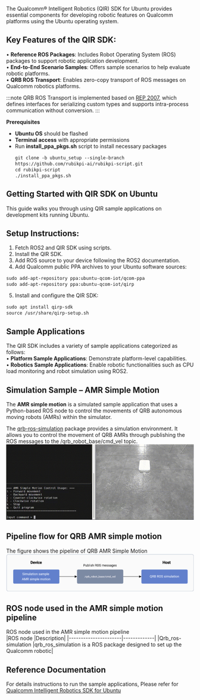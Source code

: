 

The Qualcomm® Intelligent Robotics (QIR) SDK for Ubuntu provides essential components for developing robotic features on Qualcomm platforms using the Ubuntu operating system.

## Key Features of the QIR SDK:  
•	**Reference ROS Packages**: Includes Robot Operating System (ROS) packages to support robotic application development.  
•	**End-to-End Scenario Samples**: Offers sample scenarios to help evaluate robotic platforms.  
•	**QRB ROS Transport**: Enables zero-copy transport of ROS messages on Qualcomm robotics platforms.  

:::note
 QRB ROS Transport is implemented based on [REP 2007](https://www.ros.org/reps/rep-2007.html), which defines interfaces for serializing custom types and supports intra-process communication without conversion.
:::

**Prerequisites**   
* **Ubuntu OS** should be flashed  
* **Terminal access** with appropriate permissions    
* Run **install_ppa_pkgs.sh** script to install necessary packages 
	```shell
	git clone -b ubuntu_setup --single-branch https://github.com/rubikpi-ai/rubikpi-script.git 
	cd rubikpi-script  
	./install_ppa_pkgs.sh 
	```

## Getting Started with QIR SDK on Ubuntu
This guide walks you through using QIR sample applications on development kits running Ubuntu.

## Setup Instructions:
1.	Fetch ROS2 and QIR SDK using scripts.
2.	Install the QIR SDK.
3.	Add ROS source to your device following the ROS2 documentation.
4.	Add Qualcomm public PPA archives to your Ubuntu software sources: 

```shell
sudo add-apt-repository ppa:ubuntu-qcom-iot/qcom-ppa
sudo add-apt-repository ppa:ubuntu-qcom-iot/qirp
```

5.	Install and configure the QIR SDK: 
```shell
sudo apt install qirp-sdk
source /usr/share/qirp-setup.sh
```

## Sample Applications
The QIR SDK includes a variety of sample applications categorized as follows:  
•	**Platform Sample Applications**: Demonstrate platform-level capabilities.  
•	**Robotics Sample Applications**: Enable robotic functionalities such as CPU load monitoring and robot simulation using ROS2.  


## Simulation Sample – AMR Simple Motion  
The **AMR simple motion** is a simulated sample application that uses a Python-based ROS node to control the movements of QRB autonomous moving robots (AMRs) within the simulator.  

The [qrb-ros-simulation](https://github.com/qualcomm-qrb-ros/qrb_ros_simulation) package provides a simulation environment. It allows you to control the movement of QRB AMRs through publishing the ROS messages to the /qrb_robot_base/cmd_vel topic.  
![](../Robotics1.gif)  

## Pipeline flow for QRB AMR simple motion  
The figure shows the pipeline of QRB AMR Simple Motion   
![](../Robotics2.png)  


## ROS node used in the AMR simple motion pipeline  
 ROS node used in the AMR simple motion pipeline  
|ROS node	           |Description|
|----------------------|-------------|
|Qrb_ros-simulation    |qrb_ros_simulation is a ROS package designed to set up the Qualcomm robotic|



## Reference Documentation    
For details instructions to run the sample applications, Please refer for [Qualcomm Intelligent Robotics SDK for Ubuntu](https://docs.qualcomm.com/bundle/publicresource/topics/80-90441-2/robotics-platform-samples_3_1.html?state=preview)





